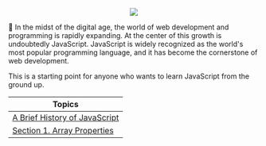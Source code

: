 <p align="center">
  <img src="https://recruit-c7ff.kxcdn.com/recruit/wp-content/uploads/2019/07/HTR-JS.png" />
</p>

:rocket: In the midst of the digital age, the world of web development and programming is rapidly expanding. At the center of this growth is undoubtedly JavaScript. JavaScript is widely recognized as the world's most popular programming language, and it has become the cornerstone of web development.

This is a starting point for anyone who wants to learn JavaScript from the ground up.

| Topics  |
| ------------- |
| [A Brief History of JavaScript](https://github.com/ipekurunn/JavaScript_Workspace/blob/main/A%20Brief%20History%20of%20Javascript.md) |
| [Section 1. Array Properties](https://github.com/ipekurunn/JavaScript_Workspace/blob/main/Section%201.%20Array%20properties.md) |
